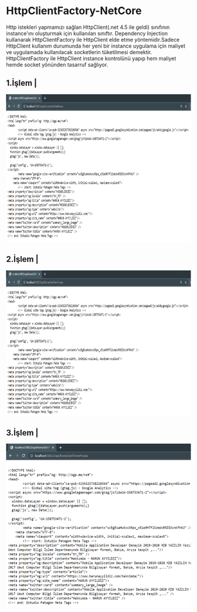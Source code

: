 # HttpClientFactory-NetCore
Http istekleri yapmamızı sağlan HttpClient(.net 4.5 ile geldi) sınıfının instance'ını oluşturmak için kullanılan sınıftır.
Dependency Injection kullanarak HttpClientFactory ile HttpClient elde etme yöntemidir.Sadece HttpClient kullanım durumunda her yeni bir instance uygulama için maliyet ve uygulamada kullanılacak socketlerin tüketilmesi demektir. HttpClientFactory ile HttpClient instance kontrolünü yapıp hem maliyet hemde socket yönünden tasarruf sağlıyor.


1.İşlem | 
------------ 
<img src="https://github.com/harunayyildiz/HttpClientFactory-NetCore/blob/master/httpclientFactory_OneProses.PNG" alt="Result" width="802" height="404">

2.İşlem | 
------------ 
<img src="https://github.com/harunayyildiz/HttpClientFactory-NetCore/blob/master/httpclientFactory_TwoProses.PNG" alt="Result" width="803" height="397">

3.İşlem | 
------------ 
<img src="https://github.com/harunayyildiz/HttpClientFactory-NetCore/blob/master/httpclientFactory_ThreeProses.PNG" alt="Result" width="572" height="445">
